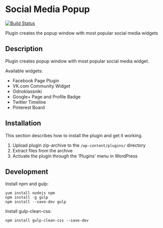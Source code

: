 # Social Media Popup

[![Build Status](https://travis-ci.org/gruz0/social-media-popup.svg?branch=master)](https://travis-ci.org/gruz0/social-media-popup)

Plugin creates the popup window with most popular social media widgets

## Description
Plugin creates popup window with most popular social media widget.

Available widgets:
* Facebook Page Plugin
* VK.com Community Widget
* Odnoklassniki
* Google+ Page and Profile Badge
* Twitter Timeline
* Pinterest Board

## Installation

This section describes how to install the plugin and get it working.

1. Upload plugin zip-archive to the `/wp-content/plugins/` directory
2. Extract files from the archive
3. Activate the plugin through the 'Plugins' menu in WordPress

## Development

Install npm and gulp:
```
yum install nodejs npm
npm install -g gulp
npm install --save-dev gulp
```

Install gulp-clean-css:
```
npm install gulp-clean-css --save-dev
```


